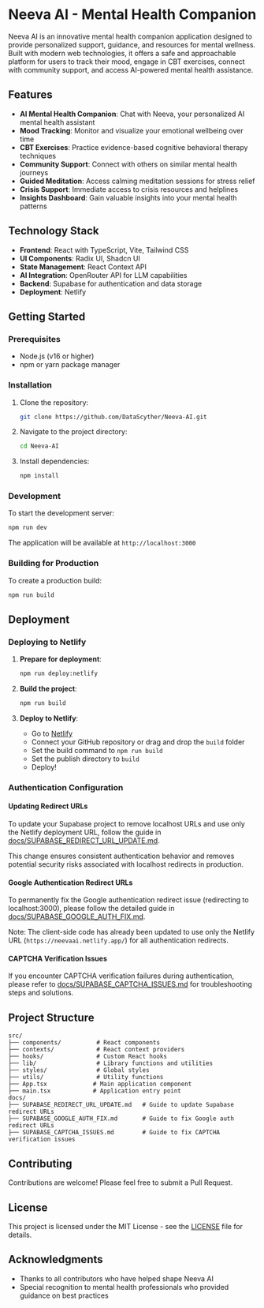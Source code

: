 # Neeva AI - Mental Health Companion

Neeva AI is an innovative mental health companion application designed to provide personalized support, guidance, and resources for mental wellness. Built with modern web technologies, it offers a safe and approachable platform for users to track their mood, engage in CBT exercises, connect with community support, and access AI-powered mental health assistance.

## Features

- **AI Mental Health Companion**: Chat with Neeva, your personalized AI mental health assistant
- **Mood Tracking**: Monitor and visualize your emotional wellbeing over time
- **CBT Exercises**: Practice evidence-based cognitive behavioral therapy techniques
- **Community Support**: Connect with others on similar mental health journeys
- **Guided Meditation**: Access calming meditation sessions for stress relief
- **Crisis Support**: Immediate access to crisis resources and helplines
- **Insights Dashboard**: Gain valuable insights into your mental health patterns

## Technology Stack

- **Frontend**: React with TypeScript, Vite, Tailwind CSS
- **UI Components**: Radix UI, Shadcn UI
- **State Management**: React Context API
- **AI Integration**: OpenRouter API for LLM capabilities
- **Backend**: Supabase for authentication and data storage
- **Deployment**: Netlify

## Getting Started

### Prerequisites

- Node.js (v16 or higher)
- npm or yarn package manager

### Installation

1. Clone the repository:
   ```bash
   git clone https://github.com/DataScyther/Neeva-AI.git
   ```

2. Navigate to the project directory:
   ```bash
   cd Neeva-AI
   ```

3. Install dependencies:
   ```bash
   npm install
   ```

### Development

To start the development server:

```bash
npm run dev
```

The application will be available at `http://localhost:3000`

### Building for Production

To create a production build:

```bash
npm run build
```

## Deployment

### Deploying to Netlify

1. **Prepare for deployment**:
   ```bash
   npm run deploy:netlify
   ```

2. **Build the project**:
   ```bash
   npm run build
   ```

3. **Deploy to Netlify**:
   - Go to [Netlify](https://netlify.com)
   - Connect your GitHub repository or drag and drop the `build` folder
   - Set the build command to `npm run build`
   - Set the publish directory to `build`
   - Deploy!

### Authentication Configuration

#### Updating Redirect URLs

To update your Supabase project to remove localhost URLs and use only the Netlify deployment URL, follow the guide in [docs/SUPABASE_REDIRECT_URL_UPDATE.md](docs/SUPABASE_REDIRECT_URL_UPDATE.md).

This change ensures consistent authentication behavior and removes potential security risks associated with localhost redirects in production.

#### Google Authentication Redirect URLs

To permanently fix the Google authentication redirect issue (redirecting to localhost:3000), please follow the detailed guide in [docs/SUPABASE_GOOGLE_AUTH_FIX.md](docs/SUPABASE_GOOGLE_AUTH_FIX.md).

Note: The client-side code has already been updated to use only the Netlify URL (`https://neevaai.netlify.app/`) for all authentication redirects.

#### CAPTCHA Verification Issues

If you encounter CAPTCHA verification failures during authentication, please refer to [docs/SUPABASE_CAPTCHA_ISSUES.md](docs/SUPABASE_CAPTCHA_ISSUES.md) for troubleshooting steps and solutions.

## Project Structure

```
src/
├── components/          # React components
├── contexts/            # React context providers
├── hooks/               # Custom React hooks
├── lib/                 # Library functions and utilities
├── styles/              # Global styles
├── utils/               # Utility functions
├── App.tsx             # Main application component
├── main.tsx            # Application entry point
docs/
├── SUPABASE_REDIRECT_URL_UPDATE.md   # Guide to update Supabase redirect URLs
├── SUPABASE_GOOGLE_AUTH_FIX.md       # Guide to fix Google auth redirect URLs
├── SUPABASE_CAPTCHA_ISSUES.md        # Guide to fix CAPTCHA verification issues
```

## Contributing

Contributions are welcome! Please feel free to submit a Pull Request.

## License

This project is licensed under the MIT License - see the [LICENSE](LICENSE) file for details.

## Acknowledgments

- Thanks to all contributors who have helped shape Neeva AI
- Special recognition to mental health professionals who provided guidance on best practices